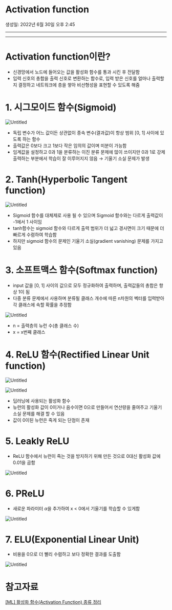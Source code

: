 # Activation function

생성일: 2022년 6월 30일 오후 2:45

---

---

# Activation function이란?

- 신경망에서 노드에 들어오는 값을 활성화 함수를 통과 시킨 후 전달함
- 입력 신호의 총합을 출력 신호로 변환하는 함수로, 입력 받은 신호를 얼마나 출력할지 결정하고 네트워크에 층을 쌓아 비선형성을 표현할 수 있도록 해줌

# 1. 시그모이드 함수(Sigmoid)

![Untitled](Activation%20function%20ba95da0ba31d4f1dab18275fc1902914/Untitled.png)

- 독립 변수가 어느 값이든 상관없이 종속 변수(결과값)이 항상 범위 [0, 1] 사이에 있도록 하는 함수
- 출력값은 0보다 크고 1보다 작은 임의의 값이며 미분이 가능함
- 임계값을 설정하고 0과 1을 분류하는 이진 분류 문제에 많이 쓰이지만 0과 1로 강제 출력하는 부분에서 학습이 잘 이루어지지 않음 → 기울기 소실 문제가 발생

# 2. Tanh(Hyperbolic Tangent function)

![Untitled](Activation%20function%20ba95da0ba31d4f1dab18275fc1902914/Untitled%201.png)

- Sigmoid 함수를 대체제로 사용 될 수 있으며 Sigmoid 함수와는 다르게  출력값이 -1에서 1 사이임
- tanh함수는 sigmoid 함수와 다르게 출력 범위가 더 넓고 경사면이 크기 때문에 더 빠르게 수렴하여 학습함
- 하지만 sigmoid 함수의 문제인 기울기 소실(gradient vanishing) 문제를 가지고 있음

# 3. 소프트맥스 함수(Softmax function)

- input 값을 [0, 1] 사이의 값으로 모두 정규화하여 출력하며, 출력값들의 총합은 항상 1이 됨
- 다중 분류 문제에서 사용하며 분류될 클래스 개수에 따른 n차원의 벡터를 입력받아 각 클래스에 속할 확률을 추정함

![Untitled](Activation%20function%20ba95da0ba31d4f1dab18275fc1902914/Untitled%202.png)

- n = 출력층의 뉴런 수(총 클래스 수)
- x = x번째 클래스

# 4. ReLU 함수(Rectified Linear Unit function)

![Untitled](Activation%20function%20ba95da0ba31d4f1dab18275fc1902914/Untitled%203.png)

![Untitled](Activation%20function%20ba95da0ba31d4f1dab18275fc1902914/Untitled%204.png)

- 딥러닝에 사용되는 활성화 함수
- 뉴런의 활성화 값이 0이거나 음수이면 0으로 만들어서 연산량을 줄여주고 기울기 소실 문제를 해결 할 수 있음
- 값이 0이된 뉴런은 죽게 되는 단점이 존재

# 5. Leakly ReLU

- ReLU 함수에서 뉴런이 죽는 것을 방지하기 위해 만든 것으로 0대신 활성화 값에 0.01을 곱함

![Untitled](Activation%20function%20ba95da0ba31d4f1dab18275fc1902914/Untitled%205.png)

# 6. PReLU

- 새로운 파라미터 $\alpha$을 추가하여 x < 0에서 기울기를 학습할 수 있게함

![Untitled](Activation%20function%20ba95da0ba31d4f1dab18275fc1902914/Untitled%206.png)

# 7. ELU(Exponential Linear Unit)

- 비용을 0으로 더 빨리 수렴하고 보다 정확한 결과를 도출함

![Untitled](Activation%20function%20ba95da0ba31d4f1dab18275fc1902914/Untitled%207.png)

# 참고자료

[[ML] 활성화 함수(Activation Function) 종류 정리](https://heeya-stupidbutstudying.tistory.com/38)